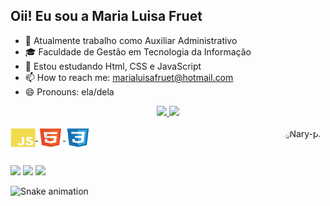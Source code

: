 ## Oii! Eu sou a Maria Luisa Fruet
- 🔭 Atualmente trabalho como Auxiliar Administrativo
- 🎓 Faculdade de Gestão em Tecnologia da Informação
- 🌱 Estou estudando Html, CSS e JavaScript
- 📫 How to reach me: marialuisafruet@hotmail.com
- 😄 Pronouns: ela/dela

<div align="center">
  <a href="https://github.com/marialuisafruet">
  <img height="180em" src="https://github-readme-stats.vercel.app/api?username=marialuisafruet&show_icons=true&theme=panda&include_all_commits=true&count_private=true"/>
  <img height="180em" src="https://github-readme-stats.vercel.app/api/top-langs/?username=marialuisafruet&layout=compact&langs_count=7&theme=panda"/>
</div>
  
  <div style="display: inline_block"><br>
  <img align="center" alt="Nary-Js" height="30" width="40" src="https://raw.githubusercontent.com/devicons/devicon/master/icons/javascript/javascript-plain.svg">
  <img align="center" alt="Nary-HTML" height="30" width="40" src="https://raw.githubusercontent.com/devicons/devicon/master/icons/html5/html5-original.svg">
  <img align="center" alt="Nary-CSS" height="30" width="40" src="https://raw.githubusercontent.com/devicons/devicon/master/icons/css3/css3-original.svg">
  <img align="right" alt="Nary-pic" height="150" style="border-radius:50px;" src="https://media.discordapp.net/attachments/716314473354231969/958351594850770974/download20220302095217.png?width=358&height=358">
</div>
   
    
 ##
    
<div>
  <a href="https://www.linkedin.com/in/maria-luisa-f-araujo/" target="_blank"><img src="https://img.shields.io/badge/-LinkedIn-%230077B5?style=for-the-badge&logo=linkedin&logoColor=white" target="_blank"></a>
  <a href="https://www.instagram.com/marialuisafruet/" target="_blank"><img src="https://img.shields.io/badge/-Instagram-%23E4405F?style=for-the-badge&logo=instagram&logoColor=white" target="_blank"></a>
  <a href = "marialuisafruet@hotmail.com"><img src="https://img.shields.io/badge/Microsoft_Outlook-0078D4?style=for-the-badge&logo=microsoft-outlook&logoColor=white" target="_blank"></a>
  
  ![Snake animation](https://github.com/marialuisafruet/marialuisafruet/blob/output/github-contribution-grid-snake.svg)
   
</div>  
    
 
